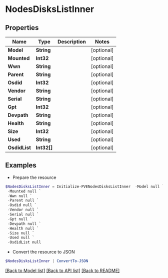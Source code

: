 # NodesDisksListInner
## Properties

Name | Type | Description | Notes
------------ | ------------- | ------------- | -------------
**Model** | **String** |  | [optional] 
**Mounted** | **Int32** |  | [optional] 
**Wwn** | **String** |  | [optional] 
**Parent** | **String** |  | [optional] 
**Osdid** | **Int32** |  | [optional] 
**Vendor** | **String** |  | [optional] 
**Serial** | **String** |  | [optional] 
**Gpt** | **Int32** |  | [optional] 
**Devpath** | **String** |  | [optional] 
**Health** | **String** |  | [optional] 
**Size** | **Int32** |  | [optional] 
**Used** | **String** |  | [optional] 
**OsdidList** | **Int32[]** |  | [optional] 

## Examples

- Prepare the resource
```powershell
$NodesDisksListInner = Initialize-PVENodesDisksListInner  -Model null `
 -Mounted null `
 -Wwn null `
 -Parent null `
 -Osdid null `
 -Vendor null `
 -Serial null `
 -Gpt null `
 -Devpath null `
 -Health null `
 -Size null `
 -Used null `
 -OsdidList null
```

- Convert the resource to JSON
```powershell
$NodesDisksListInner | ConvertTo-JSON
```

[[Back to Model list]](../README.md#documentation-for-models) [[Back to API list]](../README.md#documentation-for-api-endpoints) [[Back to README]](../README.md)

